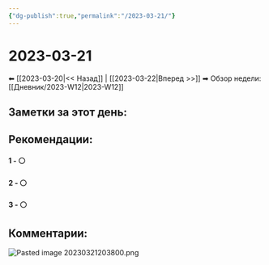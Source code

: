 ```yaml
---
{"dg-publish":true,"permalink":"/2023-03-21/"}
---
```


# 2023-03-21

⬅  [[2023-03-20\|<<  Назад]] | [[2023-03-22\|Вперед >>]]  ➡
Обзор недели: [[Дневник/2023-W12\|2023-W12]]


## Заметки за этот день:



## Рекомендации:

#### 1 - ⚪ 

#### 2 - ⚪ 

#### 3 - ⚪ 


## Комментарии:

![Pasted image 20230321203800.png](/img/user/Pasted%20image%2020230321203800.png)

